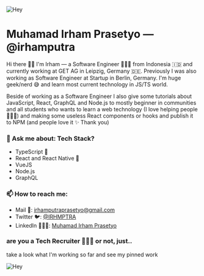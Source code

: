 ![Hey](https://media.giphy.com/media/cJSDRt8csBx0A7YFfh/giphy.gif)

# Muhamad Irham Prasetyo — @irhamputra

Hi there 👋🏼 I'm Irham — a Software Engineer 👨🏻‍💻 from Indonesia 🇮🇩 and currently working at GET AG in Leipzig, Germany 🇩🇪. Previously I was also working as Software Engineer at Startup in Berlin, Germany. I'm huge geek/nerd 😅 and learn most current technology in JS/TS world. 

Beside of working as a Software Engineer I also give some tutorials about JavaScript, React, GraphQL and Node.js to mostly beginner in communities and all students who wants to learn a web technology (I love helping people 🙋🏻‍♂️) and making some useless React components or hooks and publish it to NPM (and people love it ✨ Thank you)

### 💬 Ask me about: Tech Stack?
* TypeScript 🖤
* React and React Native 💝
* VueJS
* Node.js
* GraphQL

### 📫 How to reach me:
- Mail 📩: irhamputraprasetyo@gmail.com
- Twitter 🐦: [@IRHMPTRA](https://twitter.com/irhmptra)
- LinkedIn 👨🏻‍💼: [Muhamad Irham Prasetyo](https://www.linkedin.com/in/muhamad-irham-prasetyo/)

### are you a Tech Recruiter 🕵🏻‍♀️ or not, just..
take a look what I'm working so far and see my pinned work

![Hey](https://media.giphy.com/media/wrBURfbZmqqXu/giphy.gif)


<!--
**irhamputra/irhamputra** is a ✨ _special_ ✨ repository because its `README.md` (this file) appears on your GitHub profile.

Here are some ideas to get you started:

- 🔭 I’m currently working on ...
- 🌱 I’m currently learning ...
- 👯 I’m looking to collaborate on ...
- 🤔 I’m looking for help with ...
- 💬 Ask me about ...
- 📫 How to reach me: ...
- 😄 Pronouns: ...
- ⚡ Fun fact: ...
-->
